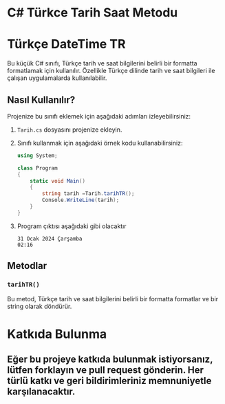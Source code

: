 # C# Türkce Tarih Saat Metodu

# Türkçe DateTime TR

Bu küçük C# sınıfı, Türkçe tarih ve saat bilgilerini belirli bir formatta formatlamak için kullanılır. Özellikle Türkçe dilinde tarih ve saat bilgileri ile çalışan uygulamalarda kullanılabilir.

## Nasıl Kullanılır?

Projenize bu sınıfı eklemek için aşağıdaki adımları izleyebilirsiniz:

1. `Tarih.cs` dosyasını projenize ekleyin.
2. Sınıfı kullanmak için aşağıdaki örnek kodu kullanabilirsiniz:

    ```csharp
    using System;

    class Program
    {
        static void Main()
        {
            string tarih =Tarih.tarihTR();
            Console.WriteLine(tarih);
        }
    }
    ```
3. Program çıktısı aşağıdaki gibi olacaktır
   ```
   31 Ocak 2024 Çarşamba
   02:16
   ```
## Metodlar

### `tarihTR()`

Bu metod, Türkçe tarih ve saat bilgilerini belirli bir formatta formatlar ve bir string olarak döndürür.



# Katkıda Bulunma
## Eğer bu projeye katkıda bulunmak istiyorsanız, lütfen forklayın ve pull request gönderin. Her türlü katkı ve geri bildirimleriniz memnuniyetle karşılanacaktır.
